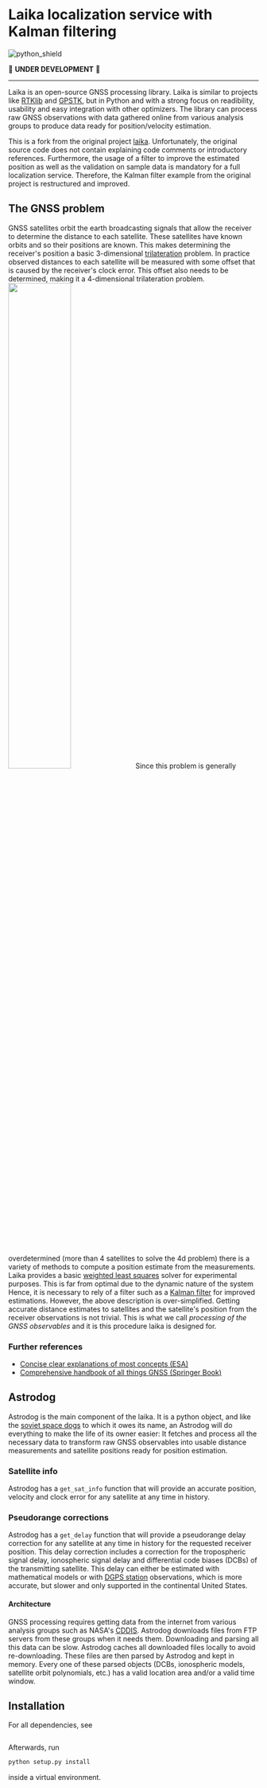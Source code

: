 # Laika localization service with Kalman filtering


![python_shield](https://img.shields.io/badge/Python-3.8.2-yellow)


:hammer: **UNDER DEVELOPMENT** :wrench:


---


Laika is an open-source GNSS processing library.
Laika is similar to projects like [RTKlib](https://github.com/tomojitakasu/RTKLIB) and [GPSTK](https://github.com/SGL-UT/GPSTk),
but in Python and with a strong focus on readibility, usability and easy integration with other optimizers.
The library can process raw GNSS observations with data gathered online from various analysis groups to produce data ready for position/velocity estimation.

This is a fork from the original project [laika](https://github.com/commaai/laika).
Unfortunately, the original source code does not contain explaining code comments or introductory references.
Furthermore, the usage of a filter to improve the estimated position as well as the validation on sample data is mandatory for a full localization service.
Therefore, the Kalman filter example from the original project is restructured and improved.

## The GNSS problem
GNSS satellites orbit the earth broadcasting signals that allow the receiver to determine the distance to each satellite. These satellites have known orbits and so their positions are known. This makes determining the receiver's position a basic 3-dimensional [trilateration](https://en.wikipedia.org/wiki/Trilateration) problem. In practice observed distances to each satellite will be measured with some offset that is caused by the receiver's clock error. This offset also needs to be determined, making it a 4-dimensional trilateration problem. 
<img src="https://upload.wikimedia.org/wikipedia/commons/thumb/c/c3/3spheres.svg/622px-3spheres.svg.png" width="50%">
Since this problem is generally overdetermined (more than 4 satellites to solve the 4d problem) there is a variety of methods to compute a position estimate from the measurements.
Laika provides a basic [weighted least squares](https://en.wikipedia.org/wiki/Weighted_least_squares) solver for experimental purposes.
This is far from optimal due to the dynamic nature of the system
Hence, it is necessary to rely of a filter such as a [Kalman filter](https://en.wikipedia.org/wiki/Kalman_filter) for improved estimations.
However, the above description is over-simplified.
Getting accurate distance estimates to satellites and the satellite's position from the receiver observations is not trivial.
This is what we call _processing of the GNSS observables_ and it is this procedure laika is designed for.

### Further references
- [Concise clear explanations of most concepts (ESA)](https://gssc.esa.int/navipedia/index.php/Main_Page)
- [Comprehensive handbook of all things GNSS (Springer Book)](https://www.springer.com/us/book/9783319429267)

## Astrodog
Astrodog is the main component of the laika.
It is a python object, and like the [soviet space dogs](https://en.wikipedia.org/wiki/Soviet_space_dogs) to which it owes its name,
an Astrodog will do everything to make the life of its owner easier:
It fetches and process all the necessary data to transform raw GNSS observables into usable distance measurements and satellite positions ready for position estimation.

### Satellite info
Astrodog has a `get_sat_info` function that will provide an accurate position, velocity and clock error for any satellite at any time in history. 

### Pseudorange corrections
Astrodog has a `get_delay` function that will provide a pseudorange delay correction for any satellite at any time in history for the requested receiver position.
This delay correction includes a correction for the tropospheric signal delay, ionospheric signal delay and differential code biases (DCBs) of the transmitting satellite.
This delay can either be estimated with mathematical models or with [DGPS station](https://www.ngs.noaa.gov/CORS/) observations,
which is more accurate, but slower and only supported in the continental United States.

#### Architecture
GNSS processing requires getting data from the internet from various analysis groups
such as NASA's [CDDIS](https://cddis.nasa.gov/Data_and_Derived_Products/GNSS/GNSS_data_and_product_archive.html).
Astrodog downloads files from FTP servers from these groups when it needs them. Downloading and parsing all this data can be slow.
Astrodog caches all downloaded files locally to avoid re-downloading.
These files are then parsed by Astrodog and kept in memory.
Every one of these parsed objects (DCBs, ionospheric models, satellite orbit polynomials, etc.) has a valid location area and/or a valid time window. 

## Installation
For all dependencies, see
```bash

```
Afterwards, run
```bash
python setup.py install
```
inside a virtual environment. 